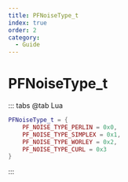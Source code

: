 ```yaml
---
title: PFNoiseType_t
index: true
order: 2
category:
  - Guide
---
```


# PFNoiseType_t
::: tabs
@tab Lua
```lua
PFNoiseType_t = {
    PF_NOISE_TYPE_PERLIN = 0x0,
    PF_NOISE_TYPE_SIMPLEX = 0x1,
    PF_NOISE_TYPE_WORLEY = 0x2,
    PF_NOISE_TYPE_CURL = 0x3
}
```
:::